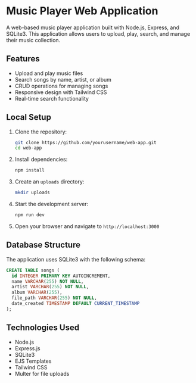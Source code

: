 # Music Player Web Application

A web-based music player application built with Node.js, Express, and SQLite3. This application allows users to upload, play, search, and manage their music collection.

## Features

- Upload and play music files
- Search songs by name, artist, or album
- CRUD operations for managing songs
- Responsive design with Tailwind CSS
- Real-time search functionality

## Local Setup

1. Clone the repository:
   ```bash
   git clone https://github.com/yourusername/web-app.git
   cd web-app
   ```

2. Install dependencies:
   ```bash
   npm install
   ```

3. Create an `uploads` directory:
   ```bash
   mkdir uploads
   ```

4. Start the development server:
   ```bash
   npm run dev
   ```

5. Open your browser and navigate to `http://localhost:3000`

## Database Structure

The application uses SQLite3 with the following schema:

```sql
CREATE TABLE songs (
  id INTEGER PRIMARY KEY AUTOINCREMENT,
  name VARCHAR(255) NOT NULL,
  artist VARCHAR(255) NOT NULL,
  album VARCHAR(255),
  file_path VARCHAR(255) NOT NULL,
  date_created TIMESTAMP DEFAULT CURRENT_TIMESTAMP
);
```

## Technologies Used

- Node.js
- Express.js
- SQLite3
- EJS Templates
- Tailwind CSS
- Multer for file uploads